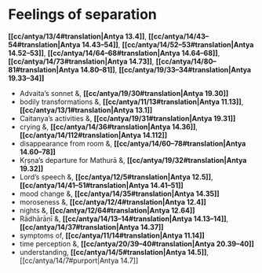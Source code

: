 # Feelings of separation

**[[cc/antya/13/4#translation|Antya 13.4]]**, **[[cc/antya/14/43–54#translation|Antya 14.43–54]]**, **[[cc/antya/14/52–53#translation|Antya 14.52–53]]**, **[[cc/antya/14/64–68#translation|Antya 14.64–68]]**, **[[cc/antya/14/73#translation|Antya 14.73]]**, **[[cc/antya/14/80–81#translation|Antya 14.80–81]]**, **[[cc/antya/19/33–34#translation|Antya 19.33–34]]**

* Advaita’s sonnet &, **[[cc/antya/19/30#translation|Antya 19.30]]**
* bodily transformations &, **[[cc/antya/11/13#translation|Antya 11.13]]**, **[[cc/antya/13/1#translation|Antya 13.1]]**
* Caitanya’s activities &, **[[cc/antya/19/31#translation|Antya 19.31]]**
* crying &, **[[cc/antya/14/36#translation|Antya 14.36]]**, **[[cc/antya/14/112#translation|Antya 14.112]]**
* disappearance from room &, **[[cc/antya/14/60–78#translation|Antya 14.60–78]]**
* Kṛṣṇa’s departure for Mathurā &, **[[cc/antya/19/32#translation|Antya 19.32]]**
* Lord’s speech &, **[[cc/antya/12/5#translation|Antya 12.5]]**, **[[cc/antya/14/41–51#translation|Antya 14.41–51]]**
* mood change &, **[[cc/antya/14/35#translation|Antya 14.35]]**
* moroseness &, **[[cc/antya/12/4#translation|Antya 12.4]]**
* nights &, **[[cc/antya/12/64#translation|Antya 12.64]]**
* Rādhārāṇī &, **[[cc/antya/14/13–14#translation|Antya 14.13–14]]**, **[[cc/antya/14/37#translation|Antya 14.37]]**
* symptoms of, **[[cc/antya/11/14#translation|Antya 11.14]]**
* time perception &, **[[cc/antya/20/39–40#translation|Antya 20.39–40]]**
* understanding, **[[cc/antya/14/5#translation|Antya 14.5]]**, [[cc/antya/14/7#purport|Antya 14.7]]
